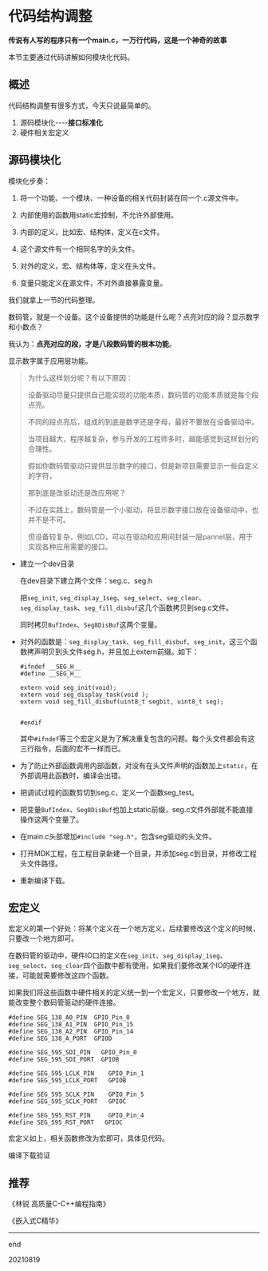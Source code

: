 # 代码结构调整

**传说有人写的程序只有一个main.c，一万行代码，这是一个神奇的故事**

本节主要通过代码讲解如何模块化代码。

## 概述

代码结构调整有很多方式，今天只说最简单的。

1. 源码模块化----**接口标准化**
2. 硬件相关宏定义

## 源码模块化

模块化步奏：

1. 将一个功能、一个模块、一种设备的相关代码封装在同一个.c源文件中。

2. 内部使用的函数用static宏控制，不允许外部使用。
3. 内部的定义，比如宏、结构体，定义在c文件。
4. 这个源文件有一个相同名字的头文件。
5. 对外的定义，宏、结构体等，定义在头文件。
6. 变量只能定义在源文件，不对外直接暴露变量。

我们就拿上一节的代码整理。

数码管，就是一个设备。这个设备提供的功能是什么呢？点亮对应的段？显示数字和小数点？

我认为：**点亮对应的段，才是八段数码管的根本功能**。

显示数字属于应用层功能。

> 为什么这样划分呢？有以下原因：
>
> 设备驱动尽量只提供自己能实现的功能本质，数码管的功能本质就是每个段点亮。
>
> 不同的段点亮后，组成的到底是数字还是字母，最好不要放在设备驱动中。
>
> 当项目越大，程序越复杂，参与开发的工程师多时，越能感觉到这样划分的合理性。
>
> 假如你数码管驱动只提供显示数字的接口，但是新项目需要显示一些自定义的字符，
>
> 那到底是改驱动还是改应用呢？
>
> 不过在实践上，数码管是一个小驱动，将显示数字接口放在设备驱动中，也并不是不可。
>
> 但设备较复杂，例如LCD，可以在驱动和应用间封装一层pannel层，用于实现各种应用需要的接口。

* 建立一个dev目录

  在dev目录下建立两个文件：seg.c、seg.h

  把`seg_init`, `seg_display_1seg`、`seg_select`、`seg_clear`、`seg_display_task`、`seg_fill_disbuf`这几个函数拷贝到seg.c文件。

  同时拷贝`BufIndex`、`Seg8DisBuf`这两个变量。

* 对外的函数是：`seg_display_task`、`seg_fill_disbuf`、`seg_init`，这三个函数拷声明贝到头文件seg.h，并且加上extern前缀。如下：

  ```
  #ifndef __SEG_H__
  #define __SEG_H__
  
  extern void seg_init(void);
  extern void seg_display_task(void );
  extern void seg_fill_disbuf(uint8_t segbit, uint8_t seg);
  
  
  #endif
  ```

  其中`#ifndef`等三个宏定义是为了解决重复包含的问题。每个头文件都会有这三行指令，后面的宏不一样而已。

* 为了防止外部函数调用内部函数，对没有在头文件声明的函数加上`static`，在外部调用此函数时，编译会出错。

* 把调试过程的函数剪切到seg.c，定义一个函数seg_test。

* 把变量`BufIndex`、`Seg8DisBuf`也加上static前缀，seg.c文件外部就不能直接操作这两个变量了。

* 在main.c头部增加`#include "seg.h"`，包含seg驱动的头文件。

* 打开MDK工程，在工程目录新建一个目录，并添加seg.c到目录，并修改工程头文件路径。

* 重新编译下载。

## 宏定义

宏定义的第一个好处：将某个定义在一个地方定义，后续要修改这个定义的时候，只要改一个地方即可。

在数码管的驱动中，硬件IO口的定义在`seg_init`、`seg_display_1seg`、`seg_select`、`seg_clear`四个函数中都有使用，如果我们要修改某个IO的硬件连接，可能就需要修改这四个函数。

如果我们将这些函数中硬件相关的定义统一到一个宏定义，只要修改一个地方，就能改变整个数码管驱动的硬件连接。

```
#define SEG_138_A0_PIN	GPIO_Pin_0
#define SEG_138_A1_PIN	GPIO_Pin_15
#define SEG_138_A2_PIN	GPIO_Pin_14
#define SEG_138_A_PORT  GPIOD

#define SEG_595_SDI_PIN	  GPIO_Pin_0
#define SEG_595_SDI_PORT  GPIOB

#define SEG_595_LCLK_PIN	GPIO_Pin_1
#define SEG_595_LCLK_PORT   GPIOB

#define SEG_595_SCLK_PIN	GPIO_Pin_5
#define SEG_595_SCLK_PORT   GPIOC

#define SEG_595_RST_PIN		GPIO_Pin_4
#define SEG_595_RST_PORT   GPIOC
```

宏定义如上，相关函数修改为宏即可，具体见代码。

编译下载验证

## 推荐

《林锐 高质量C-C++编程指南》

《嵌入式C精华》

---

end

20210819